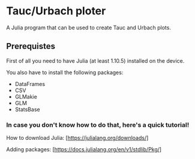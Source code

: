# Tauc/Urbach ploter
A Julia program that can be used to create Tauc and Urbach plots.
## Prerequistes 
First of all you need to have Julia (at least 1.10.5) installed on the device.

You also have to install the following packages:
* DataFrames
* CSV
* GLMakie
* GLM
* StatsBase
### In case you don't know how to do that, here's a quick tutorial!
How to download Julia: [https://julialang.org/downloads/]

Adding packages: [https://docs.julialang.org/en/v1/stdlib/Pkg/]
